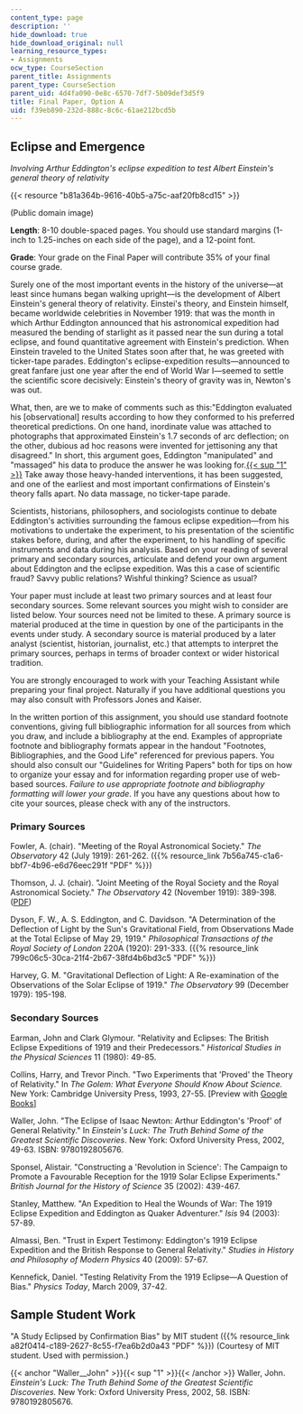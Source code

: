 ```yaml
---
content_type: page
description: ''
hide_download: true
hide_download_original: null
learning_resource_types:
- Assignments
ocw_type: CourseSection
parent_title: Assignments
parent_type: CourseSection
parent_uid: 4d4fa090-0e8c-6570-7df7-5b09def3d5f9
title: Final Paper, Option A
uid: f39eb890-232d-888c-8c6c-61ae212bcd5b
---
```


Eclipse and Emergence
---------------------

_Involving Arthur Eddington's eclipse expedition to test Albert Einstein's general theory of relativity_

{{< resource "b81a364b-9616-40b5-a75c-aaf20fb8cd15" >}}

(Public domain image)

**Length**: 8-10 double-spaced pages. You should use standard margins (1-inch to 1.25-inches on each side of the page), and a 12-point font.

**Grade**: Your grade on the Final Paper will contribute 35% of your final course grade.

Surely one of the most important events in the history of the universe—at least since humans began walking upright—is the development of Albert Einstein's general theory of relativity. Einstei's theory, and Einstein himself, became worldwide celebrities in November 1919: that was the month in which Arthur Eddington announced that his astronomical expedition had measured the bending of starlight as it passed near the sun during a total eclipse, and found quantitative agreement with Einstein's prediction. When Einstein traveled to the United States soon after that, he was greeted with ticker-tape parades. Eddington's eclipse-expedition results—announced to great fanfare just one year after the end of World War I—seemed to settle the scientific score decisively: Einstein's theory of gravity was in, Newton's was out.

What, then, are we to make of comments such as this:"Eddington evaluated his \[observational\] results according to how they conformed to his preferred theoretical predictions. On one hand, inordinate value was attached to photographs that approximated Einstein's 1.7 seconds of arc deflection; on the other, dubious ad hoc reasons were invented for jettisoning any that disagreed." In short, this argument goes, Eddington "manipulated" and "massaged" his data to produce the answer he was looking for.[{{< sup "1" >}}](#Waller__John) Take away those heavy-handed interventions, it has been suggested, and one of the earliest and most important confirmations of Einstein's theory falls apart. No data massage, no ticker-tape parade.

Scientists, historians, philosophers, and sociologists continue to debate Eddington's activities surrounding the famous eclipse expedition—from his motivations to undertake the experiment, to his presentation of the scientific stakes before, during, and after the experiment, to his handling of specific instruments and data during his analysis. Based on your reading of several primary and secondary sources, articulate and defend your own argument about Eddington and the eclipse expedition. Was this a case of scientific fraud? Savvy public relations? Wishful thinking? Science as usual?

Your paper must include at least two primary sources and at least four secondary sources. Some relevant sources you might wish to consider are listed below. Your sources need not be limited to these. A primary source is material produced at the time in question by one of the participants in the events under study. A secondary source is material produced by a later analyst (scientist, historian, journalist, etc.) that attempts to interpret the primary sources, perhaps in terms of broader context or wider historical tradition.

You are strongly encouraged to work with your Teaching Assistant while preparing your final project. Naturally if you have additional questions you may also consult with Professors Jones and Kaiser.

In the written portion of this assignment, you should use standard footnote conventions, giving full bibliographic information for all sources from which you draw, and include a bibliography at the end. Examples of appropriate footnote and bibliography formats appear in the handout "Footnotes, Bibliographies, and the Good Life" referenced for previous papers. You should also consult our "Guidelines for Writing Papers" both for tips on how to organize your essay and for information regarding proper use of web-based sources. _Failure to use appropriate footnote and bibliography formatting will lower your grade_. If you have any questions about how to cite your sources, please check with any of the instructors.

### Primary Sources

Fowler, A. (chair). "Meeting of the Royal Astronomical Society." _The Observatory_ 42 (July 1919): 261-262. ({{% resource_link 7b56a745-c1a6-bbf7-4b96-e6d76eec291f "PDF" %}})

Thomson, J. J. (chair). "Joint Meeting of the Royal Society and the Royal Astronomical Society." _The Observatory_ 42 (November 1919): 389-398. ([PDF](http://articles.adsabs.harvard.edu//full/1919Obs....42..389./0000389.000.html))

Dyson, F. W., A. S. Eddington, and C. Davidson. "A Determination of the Deflection of Light by the Sun's Gravitational Field, from Observations Made at the Total Eclipse of May 29, 1919." _Philosophical Transactions of the Royal Society of London_ 220A (1920): 291-333. ({{% resource_link 799c06c5-30ca-21f4-2b67-38fd4b6bd3c5 "PDF" %}})

Harvey, G. M. "Gravitational Deflection of Light: A Re-examination of the Observations of the Solar Eclipse of 1919." _The Observatory_ 99 (December 1979): 195-198.

### Secondary Sources

Earman, John and Clark Glymour. "Relativity and Eclipses: The British Eclipse Expeditions of 1919 and their Predecessors." _Historical Studies in the Physical Sciences_ 11 (1980): 49-85.

Collins, Harry, and Trevor Pinch. "Two Experiments that 'Proved' the Theory of Relativity." In _The Golem: What Everyone Should Know About Science._ New York: Cambridge University Press, 1993, 27-55. \[Preview with [Google Books](http://books.google.com/books?id=ijtA0JLYlooC&lpg=PP1&pg=PA27#v=onepage&q&f=false)\]

Waller, John. "The Eclipse of Isaac Newton: Arthur Eddington's 'Proof' of General Relativity." In _Einstein's_ _Luck: The Truth Behind Some of the Greatest Scientific Discoveries_. New York: Oxford University Press, 2002, 49-63. ISBN: 9780192805676.

Sponsel, Alistair. "Constructing a 'Revolution in Science': The Campaign to Promote a Favourable Reception for the 1919 Solar Eclipse Experiments." _British Journal for the History of Science_ 35 (2002): 439-467.

Stanley, Matthew. "An Expedition to Heal the Wounds of War: The 1919 Eclipse Expedition and Eddington as Quaker Adventurer." _Isis_ 94 (2003): 57-89.

Almassi, Ben. "Trust in Expert Testimony: Eddington's 1919 Eclipse Expedition and the British Response to General Relativity." _Studies in History and Philosophy of Modern Physics_ 40 (2009): 57-67.

Kennefick, Daniel. "Testing Relativity From the 1919 Eclipse—A Question of Bias." _Physics Today_, March 2009, 37-42.

Sample Student Work
-------------------

"A Study Eclipsed by Confirmation Bias" by MIT student ({{% resource_link a82f0414-c189-2627-8c55-f7ea6b2d0a43 "PDF" %}}) (Courtesy of MIT student. Used with permission.)

{{< anchor "Waller__John" >}}{{< sup "1" >}}{{< /anchor >}} Waller, John. _Einstein's Luck: The Truth Behind Some of the Greatest Scientific Discoveries._ New York: Oxford University Press, 2002, 58. ISBN: 9780192805676.